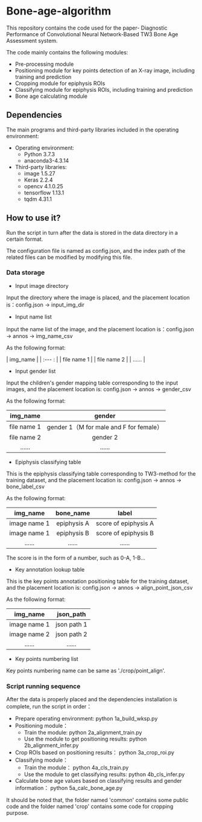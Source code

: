 # Bone-age-algorithm

This repository contains the code used for the paper- Diagnostic Performance of Convolutional Neural Network-Based TW3 Bone Age Assessment system.

The code mainly contains the following modules:
* Pre-processing module
* Positioning module for key points detection of an X-ray image, including training and prediction
* Cropping module for epiphysis ROIs 
* Classifying module for epiphysis ROIs, including training and prediction
* Bone age calculating module

## Dependencies
The main programs and third-party libraries included in the operating environment:
* Operating environment:
    * Python 3.7.3
    * anaconda3-4.3.14
* Third-party libraries:
    * image 1.5.27
    * Keras 2.2.4
    * opencv 4.1.0.25
    * tensorflow 1.13.1
    * tqdm 4.31.1

## How to use it?
Run the script in turn after the data is stored in the data directory in a certain format.

The configuration file is named as config.json, and the index path of the related files can be modified by modifying this file.

### Data storage 

* Input image directory

Input the directory where the image is placed, and the placement location is：config.json -> input_img_dir

* Input name list

Input the name list of the image, and the placement location is：config.json -> annos -> img_name_csv

As the following format:

| img_name |
| :--- : |
| file name 1 |
| file name 2 |
| ...... |

* Input gender list

Input the children's gender mapping table corresponding to the input images, and the placement location is: config.json -> annos -> gender_csv

As the following format:

| img_name | gender |
| :---: | :---:|
| file name 1 | gender 1（M for male and F for female）|
| file name 2 | gender 2 |
| ...... | ...... |

* Epiphysis classifying table

This is the epiphysis classifying table corresponding to TW3-method for the training dataset, and the placement location is: config.json -> annos -> bone_label_csv

As the following format:

| img_name | bone_name | label |
| :---: | :---: | :---: |
| image name 1 | epiphysis A | score of epiphysis A|
| image name 1 | epiphysis B | score of epiphysis B |
| ...... | ...... | ...... |

The score is in the form of a number, such as 0-A, 1-B...

* Key annotation lookup table

This is the key points annotation positioning table for the training dataset, and the placement location is: config.json -> annos -> align_point_json_csv

As the following format:

| img_name | json_path |
| :---: | :---: |
| image name 1 | json path 1 |
| image name 2 | json path 2 |
| ...... | ...... |


* Key points numbering list

Key points numbering name can be same as './crop/point_align'.

### Script running sequence

After the data is properly placed and the dependencies installation is complete, run the script in order：

- Prepare operating environment: python 1a_build_wksp.py
- Positioning module：
    - Train the module: python 2a_alignment_train.py
    - Use the module to get positioning results: python 2b_alignment_infer.py
- Crop ROIs based on positioning results： python 3a_crop_roi.py
- Classifying module：
    - Train the module： python 4a_cls_train.py
    - Use the module to get classifying results: python 4b_cls_infer.py
- Calculate bone age values based on classifying results and gender information： python 5a_calc_bone_age.py

It should be noted that, the folder named 'common' contains some public code and the folder named 'crop' contains some code for cropping purpose. 
